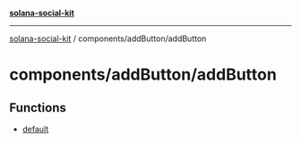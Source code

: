 [**solana-social-kit**](../../../README.md)

***

[solana-social-kit](../../../README.md) / components/addButton/addButton

# components/addButton/addButton

## Functions

- [default](functions/default.md)
